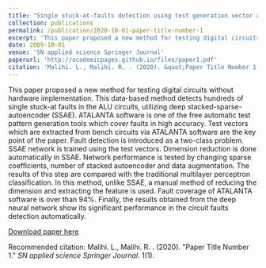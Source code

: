 ```yaml
---
title: "Single stuck-at-faults detection using test generation vector and deep stacked-sparse-autoencoder"
collection: publications
permalink: /publication/2020-10-01-paper-title-number-1
excerpt: 'This paper proposed a new method for testing digital circuits without hardware implementation. This data-based method detects hundreds of single stuck-at faults in the ALU circuits, utilizing deep stacked-sparse-autoencoder (SSAE). ATALANTA software is one of the free automatic test pattern generation tools which cover faults in high accuracy. Test vectors which are extracted from bench circuits via ATALANTA software are the key point of the paper. Fault detection is introduced as a two-class problem. SSAE network is trained using the test vectors. Dimension reduction is done automatically in SSAE. Network performance is tested by changing sparse coefficients, number of stacked autoencoder and data augmentation. The results of this step are compared with the traditional multilayer perceptron classification. In this method, unlike SSAE, a manual method of reducing the dimension and extracting the feature is used. Fault coverage of ATALANTA software is over than 94%. Finally, the results obtained from the deep neural network show its significant performance in the circuit faults detection automatically.'
date: 2009-10-01
venue: 'SN applied science Springer Journal'
paperurl: 'http://academicpages.github.io/files/paper1.pdf'
citation: 'Malihi. L., Malihi. R. . (2020). &quot;Paper Title Number 1.&quot; <i>SN applied science Springer Journal</i>. 1(1).'
---
```

This paper proposed a new method for testing digital circuits without hardware implementation. This data-based method detects hundreds of single stuck-at faults in the ALU circuits, utilizing deep stacked-sparse-autoencoder (SSAE). ATALANTA software is one of the free automatic test pattern generation tools which cover faults in high accuracy. Test vectors which are extracted from bench circuits via ATALANTA software are the key point of the paper. Fault detection is introduced as a two-class problem. SSAE network is trained using the test vectors. Dimension reduction is done automatically in SSAE. Network performance is tested by changing sparse coefficients, number of stacked autoencoder and data augmentation. The results of this step are compared with the traditional multilayer perceptron classification. In this method, unlike SSAE, a manual method of reducing the dimension and extracting the feature is used. Fault coverage of ATALANTA software is over than 94%. Finally, the results obtained from the deep neural network show its significant performance in the circuit faults detection automatically.

[Download paper here](https://link.springer.com/article/10.1007/s42452-020-03460-0)

Recommended citation: Malihi. L., Malihi. R. . (2020). "Paper Title Number 1." <i>SN applied science Springer Journal</i>. 1(1).
